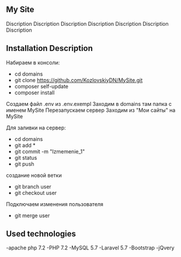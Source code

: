 ## My Site

 Discription
 Discription
 Discription
 Discription
 Discription
 Discription
 Discription

## Installation Description

 Набираем в консоли:
- cd domains
- git clone https://github.com/KozlovskiyDN/MySite.git
- composer self-update
- composer install

 Создаем файл .env из .env.exempl
 Заходим в domains там папка с именем MySite
 Перезапускаем сервер
 Заходим из "Мои сайты" на MySite

 Для заливки на сервер:
- cd domains 
- git add *
- git commit -m "Izmemenie_1"
- git status
- git push

 создание новой ветки
- git branch user 
- git checkout user

 Подключаем изменения пользователя 
- git merge user 
 
 
## Used technologies

-apache php 7.2
-PHP 7.2
-MySQL 5.7
-Laravel 5.7
-Bootstrap
-jQvery

